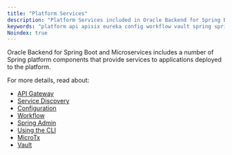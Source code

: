```yaml
---
title: "Platform Services"
description: "Platform Services included in Oracle Backend for Spring Boot and Microservices"
keywords: "platform api apisix eureka config workflow vault spring springboot microservices development oracle backend"
Noindex: true
---
```


Oracle Backend for Spring Boot and Microservices includes a number of Spring platform components that provide services to applications deployed to the platform.

For more details, read about:

- [API Gateway](./apigw)
- [Service Discovery](./eureka)
- [Configuration](./config)
- [Workflow](./conductor)
- [Spring Admin](./spring-admin)
- [Using the CLI](../development/cli)
- [MicroTx](./microtx)
- [Vault](./vault/)
